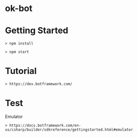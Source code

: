# ok-bot

# Getting Started

    > npm install

    > npm start

# Tutorial

    > https://dev.botframework.com/

# Test
Emulator 

    > https://docs.botframework.com/en-us/csharp/builder/sdkreference/gettingstarted.html#emulator
